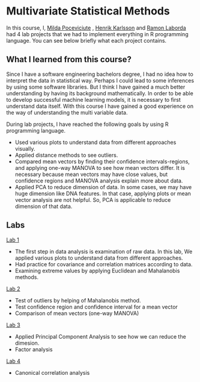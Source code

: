 # Multivariate Statistical Methods

In this course, I, [Milda Poceviciute](https://github.com/poceviciute) , [Henrik Karlsson](https://github.com/henkar91)  and [Ramon Laborda](https://github.com/ramonlaborda) had 4 lab projects that we had to implement everything in R programming language. You can see below briefly what each project contains.

## What I learned from this course?

Since I have a software engineering bachelors degree, I had no idea how to interpret the data in statistical way. Perhaps I could lead to some inferences by using some software libraries. But I think I have gained a much better understanding by having its background mathematically. In order to be able to develop successful machine learning models, it is necessary to first understand data itself. With this course I have gained a good experience on the way of understanding the multi variable data.

During lab projects, I have reached the following goals by using R programming language.

- Used various plots to understand data from different approaches visually.
- Applied distance methods to see outliers.
- Compared mean vectors by finding their confidence intervals-regions, and applying one-way MANOVA to see how mean vectors differ. It is necessary because mean vectors may have close values, but confidence regions and MANOVA analysis explain more about data.
- Applied PCA to reduce dimension of data. In some cases, we may have huge dimension like DNA features. In that case, applying plots or mean vector analysis are not helpful. So, PCA is applicable to reduce dimension of that data. 


## Labs

[Lab 1](Multivariate%20Assignment%201/)

- The first step in data analysis is examination of raw data. In this lab, We applied various plots to understand data from different approaches.
- Had practice for covariance and correlation matrices according to data.
- Examining extreme values by applying Euclidean and Mahalanobis methods.

[Lab 2](Multivariate%20Assignment%202/)

- Test of outliers by helping of Mahalanobis method.
- Test confidence region and confidence interval for a mean vector
- Comparison of mean vectors (one-way MANOVA)


[Lab 3](Multivariate%20Assignment%203/)

- Applied Principal Component Analysis to see how we can reduce the dimesion.
- Factor analysis


[Lab 4](Multivariate%20Assignment%204/)

- Canonical correlation analysis
  
